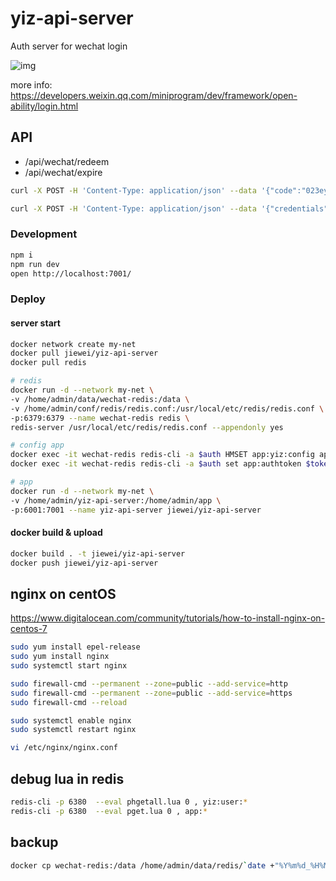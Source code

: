 # yiz-api-server

Auth server for wechat login

![img](https://res.wx.qq.com/wxdoc/dist/assets/img/api-login.2fcc9f35.jpg)

more info: https://developers.weixin.qq.com/miniprogram/dev/framework/open-ability/login.html

## API

* /api/wechat/redeem
* /api/wechat/expire

```sh
curl -X POST -H 'Content-Type: application/json' --data '{"code":"023ey3Ts00Gc8d1NH7Vs0RlZSs0ey3Ty", "appid":"yiz"}' 127.0.0.1:7001/api/wechat/redeem

curl -X POST -H 'Content-Type: application/json' --data '{"credentials":"yiz:f166d608e398a066f1016131e296069d2d9992b3c82a0b6ae09ec56fdcac42be"}' 127.0.0.1:7001/api/wechat/expire
```

### Development

```sh
npm i
npm run dev
open http://localhost:7001/
```

### Deploy

#### server start

```sh
docker network create my-net
docker pull jiewei/yiz-api-server
docker pull redis

# redis
docker run -d --network my-net \
-v /home/admin/data/wechat-redis:/data \
-v /home/admin/conf/redis/redis.conf:/usr/local/etc/redis/redis.conf \
-p:6379:6379 --name wechat-redis redis \
redis-server /usr/local/etc/redis/redis.conf --appendonly yes

# config app
docker exec -it wechat-redis redis-cli -a $auth HMSET app:yiz:config appid $appid secret $serect sessionExSeconds 86400
docker exec -it wechat-redis redis-cli -a $auth set app:authtoken $token

# app
docker run -d --network my-net \
-v /home/admin/yiz-api-server:/home/admin/app \
-p:6001:7001 --name yiz-api-server jiewei/yiz-api-server
```

#### docker build & upload

```sh
docker build . -t jiewei/yiz-api-server
docker push jiewei/yiz-api-server
```

## nginx on centOS

https://www.digitalocean.com/community/tutorials/how-to-install-nginx-on-centos-7

```sh
sudo yum install epel-release
sudo yum install nginx
sudo systemctl start nginx

sudo firewall-cmd --permanent --zone=public --add-service=http
sudo firewall-cmd --permanent --zone=public --add-service=https
sudo firewall-cmd --reload

sudo systemctl enable nginx
sudo systemctl restart nginx

vi /etc/nginx/nginx.conf
```

## debug lua in redis

```sh
redis-cli -p 6380  --eval phgetall.lua 0 , yiz:user:*
redis-cli -p 6380  --eval pget.lua 0 , app:*
```

## backup

```sh
docker cp wechat-redis:/data /home/admin/data/redis/`date +"%Y%m%d_%H%M%S"`
```

[egg]: https://eggjs.org



